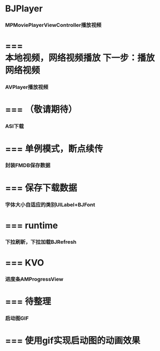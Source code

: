 # BJPlayer

### MPMoviePlayerViewController<MediaPlayer>播放视频
===  
本地视频，网络视频播放
下一步：播放网络视频
===  

### AVPlayer<AVFoundation>播放视频
=== 
（敬请期待）
===  

### ASI下载
=== 
单例模式，断点续传
===  

### 封装FMDB保存数据
=== 
保存下载数据
===  

### 字体大小自适应的类别UILabel+BJFont
=== 
runtime
===  

### 下拉刷新，下拉加载BJRefresh
=== 
KVO
===  

### 进度条AMProgressView
=== 
待整理
===  

### 启动图GIF
=== 
使用gif实现启动图的动画效果
===  


